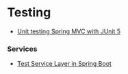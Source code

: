 # Testing 

 - [Unit testing Spring MVC with JUnit 5](https://www.infoworld.com/article/3543268/junit-5-tutorial-part-2-unit-testing-spring-mvc-with-junit-5.html)

### Services

 - [Test Service Layer in Spring Boot](https://youtu.be/gIb_m06XeQE)